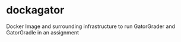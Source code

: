 # dockagator
Docker Image and surrounding infrastructure to run GatorGrader and GatorGradle in an assignment
